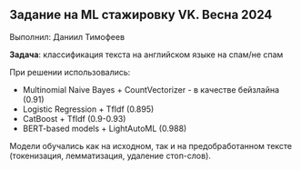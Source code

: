 ## Задание на ML стажировку VK. Весна 2024
Выполнил: Даниил Тимофеев

**Задача**: классификация текста на английском языке на спам/не спам

При решении использовались:
- Multinomial Naive Bayes + CountVectorizer - в качестве бейзлайна (0.91)
- Logistic Regression + TfIdf (0.895)
- CatBoost + TfIdf (0.9-0.93)
- BERT-based models + LightAutoML (0.988)

Модели обучались как на исходном, так и на предобработанном тексте (токенизация, лемматизация, удаление стоп-слов).
